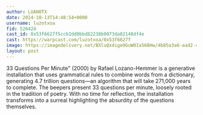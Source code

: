 ```yaml
---
author: LUANOTX
date: 2024-10-13T14:48:54+0000
username: luzotxoa
fid: 526424
cast_id: 0x53f6627f5ccb1dd0bbd82238b0073da82148df4e
cast: https://warpcast.com/luzotxoa/0x53f6627f
image: https://imagedelivery.net/BXluQx4ige9GuW0Ia56BHw/4b85a3a6-aad2-4608-905d-ed6acfed0800/original
layout: post
---
```

33 Questions Per Minute" (2000) by Rafael Lozano-Hemmer is a generative installation that uses grammatical rules to combine words from a dictionary, generating 4.7 trillion questions—an algorithm that will take 271,000 years to complete. The beepers present 33 questions per minute, loosely rooted in the tradition of poetry. With no time for reflection, the installation transforms into a surreal highlighting the absurdity of the questions themselves.  

<img src='https://imagedelivery.net/BXluQx4ige9GuW0Ia56BHw/4b85a3a6-aad2-4608-905d-ed6acfed0800/original' alt='' referrerpolicy='no-referrer'/>